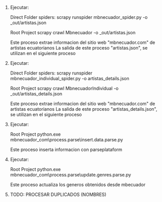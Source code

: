 1. Ejecutar:  

    Direct Folder spiders:
    scrapy runspider mbnecuador_spider.py -o _out/artistas.json 
   
    Root  Project
    scrapy crawl Mbnecuador -o _out/artistas.json 


    Este proceso extrae informacion  del sitio web "mbnecuador.com" de artistas ecuatorianos
    La salida de este proceso "artistas.json", se utilizan en el siguiente proceso

2. Ejecutar: 

    Direct Folder spiders:
    scrapy runspider mbnecuador_individual_spider.py -o artistas_details.json 

    Root  Project
    scrapy crawl MbnecuadorIndividual -o _out/artistas_details.json 
    

   Este proceso extrae informacion  del sitio web "mbnecuador.com" de artistas ecuatorianos
   La salida de este proceso "artistas_details.json", se utilizan en el siguiente proceso

3. Ejecutar:

    Root Project
    python.exe mbnecuador_com\process.parse\insert.data.parse.py

   Este proceso inserta informacion con parseplataform
   
   
4. Ejecutar:

    Root Project
    python.exe mbnecuador_com\process.parse\update.genres.parse.py

   Este proceso actualiza los generos obtenidos desde mbecuador

5. TODO: PROCESAR DUPLICADOS (NOMBRES)